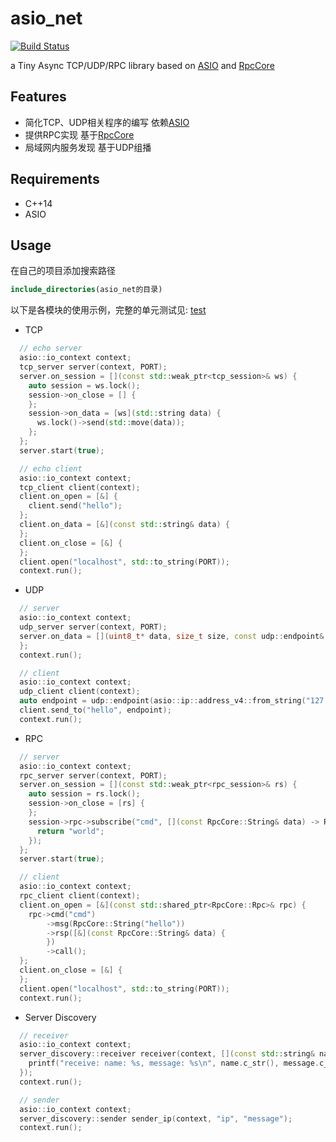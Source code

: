 # asio_net

[![Build Status](https://github.com/shuai132/asio_net/workflows/build/badge.svg)](https://github.com/shuai132/asio_net/actions?workflow=build)

a Tiny Async TCP/UDP/RPC library based on [ASIO](http://think-async.com/Asio/)
and [RpcCore](https://github.com/shuai132/RpcCore)

## Features

* 简化TCP、UDP相关程序的编写 依赖[ASIO](http://think-async.com/Asio/)
* 提供RPC实现 基于[RpcCore](https://github.com/shuai132/RpcCore)
* 局域网内服务发现 基于UDP组播

## Requirements

* C++14
* ASIO

## Usage

在自己的项目添加搜索路径

```cmake
include_directories(asio_net的目录)
```

以下是各模块的使用示例，完整的单元测试见: [test](./test)

* TCP

```c++
  // echo server
  asio::io_context context;
  tcp_server server(context, PORT);
  server.on_session = [](const std::weak_ptr<tcp_session>& ws) {
    auto session = ws.lock();
    session->on_close = [] {
    };
    session->on_data = [ws](std::string data) {
      ws.lock()->send(std::move(data));
    };
  };
  server.start(true);
```

```c++
  // echo client
  asio::io_context context;
  tcp_client client(context);
  client.on_open = [&] {
    client.send("hello");
  };
  client.on_data = [&](const std::string& data) {
  };
  client.on_close = [&] {
  };
  client.open("localhost", std::to_string(PORT));
  context.run();
```

* UDP

```c++
  // server
  asio::io_context context;
  udp_server server(context, PORT);
  server.on_data = [](uint8_t* data, size_t size, const udp::endpoint& from) {
  };
  context.run();
```

```c++
  // client
  asio::io_context context;
  udp_client client(context);
  auto endpoint = udp::endpoint(asio::ip::address_v4::from_string("127.0.0.1"), PORT);
  client.send_to("hello", endpoint);
  context.run();
```

* RPC

```c++
  // server
  asio::io_context context;
  rpc_server server(context, PORT);
  server.on_session = [](const std::weak_ptr<rpc_session>& rs) {
    auto session = rs.lock();
    session->on_close = [rs] {
    };
    session->rpc->subscribe("cmd", [](const RpcCore::String& data) -> RpcCore::String {
      return "world";
    });
  };
  server.start(true);
```

```c++
  // client
  asio::io_context context;
  rpc_client client(context);
  client.on_open = [&](const std::shared_ptr<RpcCore::Rpc>& rpc) {
    rpc->cmd("cmd")
        ->msg(RpcCore::String("hello"))
        ->rsp([&](const RpcCore::String& data) {
        })
        ->call();
  };
  client.on_close = [&] {
  };
  client.open("localhost", std::to_string(PORT));
  context.run();
```

* Server Discovery

```c++
  // receiver
  asio::io_context context;
  server_discovery::receiver receiver(context, [](const std::string& name, const std::string& message) {
    printf("receive: name: %s, message: %s\n", name.c_str(), message.c_str());
  });
  context.run();
```

```c++
  // sender
  asio::io_context context;
  server_discovery::sender sender_ip(context, "ip", "message");
  context.run();
```
